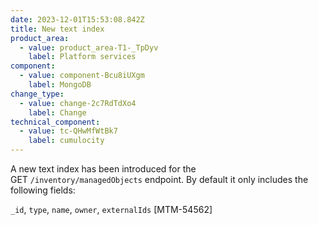 ```yaml
---
date: 2023-12-01T15:53:08.842Z
title: New text index
product_area:
  - value: product_area-T1-_TpDyv
    label: Platform services
component:
  - value: component-Bcu8iUXgm
    label: MongoDB
change_type:
  - value: change-2c7RdTdXo4
    label: Change
technical_component:
  - value: tc-QHwMfWtBk7
    label: cumulocity
---
```

A new text index has been introduced for the GET `/inventory/managedObjects` endpoint. By default it only includes the following fields:

`_id`, `type`, `name`, `owner`, `externalIds` \[MTM-54562]
